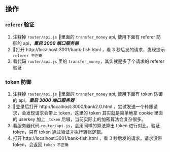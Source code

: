 ## 操作

### referer 验证

1. 注释掉 `router/api.js` 里面的 `transfer_money` api, 使用下面有 referer 防御的 api，***重启 3000 端口服务器***
2. 打开 http://localhost:3001/bank-fish.html ，看 3 秒后发的请求，发现提示 `referer 不正确`
3. 看代码 `router/api.js` 里的 `transfer_money`，其实就是多了个请求的 referer 验证

### token 防御

1. 注释掉 `router/api.js` 里面的 `transfer_money` api, 使用下面有 token 防御的 api，***重启 3000 端口服务器***
2. 登录后打开 http://localhost:3000/bank2.0.html ，尝试发送一个转账请求，会发现请求会带上 token，这里的 token 其实就是简单地拿 cookie 里面的 userkey 加上 `_token` 后缀，当前实际上的加密算法会复杂很多。
3. 看服务器代码 `router/api.js`，会用同样的算法算出 token 进行对比，验证 token，只有 token 通过验证才执行转账逻辑。
4. 打开 http://localhost:3001/bank-fish.html ，看 3 秒后发的请求，请求没带 token，会返回 `token 不正确`
